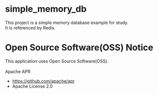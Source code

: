# simple_memory_db
This project is a simple memory database example for study.<br>
It is referenced by Redis.


# Open Source Software(OSS) Notice
This application uses Open Source Software(OSS). <br><br>
Apache APR <br>
 - https://github.com/apache/apr<br>
 - Apache License 2.0
